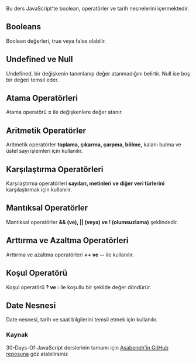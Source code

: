 Bu ders JavaScript'te boolean, operatörler ve tarih nesnelerini içermektedir.

## Booleans
Boolean değerleri, true veya false olabilir.

## Undefined ve Null
Undefined, bir değişkenin tanımlanıp değer atanmadığını belirtir. Null ise boş bir değeri temsil eder.

## Atama Operatörleri
Atama operatörü **=** ile değişkenlere değer atanır.

## Aritmetik Operatörler
Aritmetik operatörler **toplama, çıkarma, çarpma, bölme,** kalanı bulma ve üstel sayı işlemleri için kullanılır.

## Karşılaştırma Operatörleri
Karşılaştırma operatörleri **sayıları, metinleri ve diğer veri türlerini** karşılaştırmak için kullanılır.

## Mantıksal Operatörler
Mantıksal operatörler **&& (ve), || (veya) ve ! (olumsuzlama)** şeklindedir.

## Arttırma ve Azaltma Operatörleri
Arttırma ve azaltma operatörleri **++ ve --** ile kullanılır.

## Koşul Operatörü
Koşul operatörü **? ve :** ile koşullu bir şekilde değer döndürür.

## Date Nesnesi
Date nesnesi, tarih ve saat bilgilerini temsil etmek için kullanılır.

### Kaynak
30-Days-Of-JavaScript derslerinin tamamı için [Asabeneh'in GitHub reposuna](https://github.com/Asabeneh/30-Days-Of-JavaScript) göz atabilirsiniz
